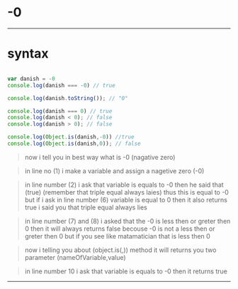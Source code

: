 # -0

---
# syntax
```javascript

var danish = -0
console.log(danish === -0) // true

console.log(danish.toString()); // "0"

console.log(danish === 0) // true
console.log(danish < 0); // false
console.log(danish > 0); // false

console.log(Object.is(danish,-0)) //true
console.log(Object.is(danish,0)); // false
```
> now i tell you in best way what is -0 (nagative zero)

> in line no (1) i make a variable and assign a nagetive zero (-0)

> in line number (2) i ask that variable is equals to -0 then he said that (true) (remember that triple equal always laies) thus this is equal to -0 but if i ask in line number (6) variable is equal to 0 then it also returns true i said you that triple equal always lies

> in line number (7) and (8) i asked that the -0 is less then or greter then 0 then it will always returns false becouse -0 is not a less then or greter then 0 but if you see like matamatician that is less then 0

> now i telling you about (object.is(,)) method it will returns you two parameter (nameOfVariable,value)

> in line number 10 i ask that variable is equals to -0 then it returns true

---
